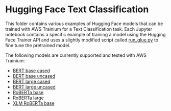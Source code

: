 # Hugging Face Text Classification

This folder contains various examples of Hugging Face models that can be trained with AWS Trainium for a Text Classification task. Each Jupyter notebook contains a specific example of training a model using the Hugging Face Trainer API and uses a slightly modified script called [run_glue.py](run_glue.py) to fine tune the pretrained model. 
  
The following models are currently supported and tested with AWS Trainium:
- [BERT base cased](BertBaseCased.ipynb)
- [BERT base uncased](BertBaseUncased.ipynb)
- [BERT large cased](BertLargeCased.ipynb)
- [BERT large uncased](BertLargeUncased.ipynb)
- [RoBERTa base](RobertaBase.ipynb)
- [RoBERTa large](RobertaLarge.ipynb)
- [XLM RoBERTa base](XlmRobertaBase.ipynb)
